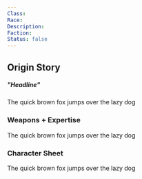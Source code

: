 ```yaml
---
Class: 
Race: 
Description: 
Faction: 
Status: false
---
```

## Origin Story
##### "Headline"
The quick brown fox jumps over the lazy dog

### Weapons + Expertise
The quick brown fox jumps over the lazy dog

### Character Sheet
The quick brown fox jumps over the lazy dog